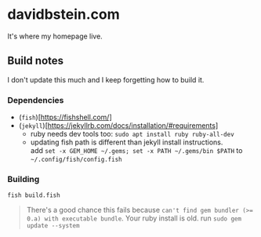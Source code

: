 # davidbstein.com

It's where my homepage live.

## Build notes

I don't update this much and I keep forgetting how to build it.

### Dependencies

 - (`fish`)[https://fishshell.com/]
 - (`jekyll`)[https://jekyllrb.com/docs/installation/#requirements]
   - ruby needs dev tools too: `sudo apt install ruby ruby-all-dev`
   - updating fish path is different than jekyll install instructions. 
     <br/> add `set -x GEM_HOME ~/.gems; set -x PATH ~/.gems/bin $PATH` to `~/.config/fish/config.fish`

### Building

 `fish build.fish`

> There's a good chance this fails because `can't find gem bundler (>= 0.a) with executable bundle`. Your ruby install is old. run `sudo gem update --system`

